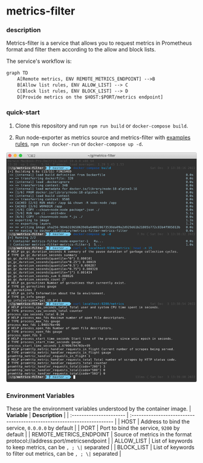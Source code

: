 # metrics-filter

### description
Metrics-filter is a service that allows you to request metrics in Prometheus format and filter them according to the allow and block lists.

The service's workflow is:
```mermaid
graph TD
    A[Remote metrics, ENV REMOTE_METRICS_ENDPOINT] -->B
    B[Allow list rules, ENV ALLOW_LIST] --> C
    C[Block list rules, ENV BLOCK_LIST] --> D
    D[Provide metrics on the $HOST:$PORT/metrics endpoint]
```

### quick-start
1. Clone this repository and run `npm run build` or `docker-compose build`.

2. Run node-exporter as metrics source and metrics-filter with [examples rules](docker-compose.yaml), `npm run docker-run` or `docker-compose up -d`.

![](screenshot.png)

### Environment Variables

These are the environment variables understood by the container image.
| **Variable**            | **Description**                                                         |
| :---------------------- | :---------------------------------------------------------------------- |
| HOST                    | Address to bind the service, `0.0.0.0` by default                       |
| PORT                    | Port to bind the service, `9200` by default                             |
| REMOTE_METRICS_ENDPOINT | Source of metrics in the format protocol://address:port/metricsendpoint |
| ALLOW_LIST              | List of keywords to keep metrics, can be `, ; \|` separated             |
| BLOCK_LIST              | List of keywords to filter out metrics, can be `, ; \|` separated       |

